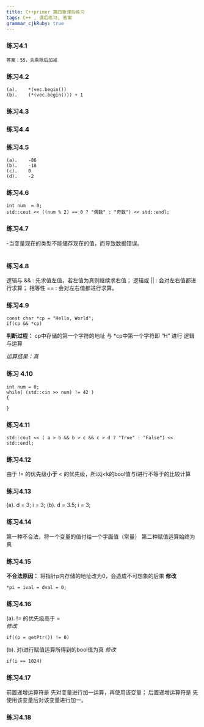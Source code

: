 ```yaml
---
title: C++primer 第四章课后练习
tags: C++ , 课后练习, 答案
grammar_cjkRuby: true
---
```


### 练习4.1
	答案：55，先乘除后加减
    
### 练习4.2
	(a).	*(vec.begin())
    (b).	(*(vec.begin())) + 1
    
### 练习4.3


### 练习4.4


### 练习4.5
	(a). 	-86
    (b).	-18
    (c).	0
    (d).	-2
    
 ### 练习4.6
``` javascript?linenums
int num  = 0;
std::cout << ((num % 2) == 0 ? "偶数" : "奇数") << std::endl;
```
### 练习4.7
-当变量现在的类型不能储存现在的值，而导致数据错误。

```javascript?linenums

```
### 练习4.8
逻辑与 &&  :	先求值左值，若左值为真则继续求右值；
逻辑或 ||     :   会对左右值都进行求算；
相等性 ==   :   会对左右值都进行求算。

### 练习4.9
```java?linenums
const char *cp = "Hello, World";
if(cp && *cp)
```
**判断过程：**
cp中存储的第一个字符的地址 与 *cp中第一个字符即 “H” 进行 逻辑与运算

*运算结果：真*


### 练习 4.10

```javascript?linenums
int num = 0;
while( (std::cin >> num) != 42 )
{

}
```
### 练习4.11
```javascript?linenums
std::cout << ( a > b && b > c && c > d ? "True" : "False") << std::endl;
```

### 练习4.12
由于 != 的优先级**小于** < 的优先级，所以j\<k的bool值与i进行不等于的比较计算

### 练习4.13

(a).	d = 3; i = 3;
(b).	d = 3.5; i = 3;

### 练习4.14

第一种不合法，将一个变量的值付给一个字面值（常量）
第二种赋值运算始终为真


### 练习4.15

**不合法原因：** 将指针p内存储的地址改为0，会造成不可想象的后果
**修改**
```javascript?linenums
*pi = ival = dval = 0;
```

### 练习4.16
(a).	!= 的优先级高于 =  			     
*修改* 
```javascript?linenums
if((p = getPtr()) != 0)
```
(b).	对i进行赋值运算所得到的bool值为真
*修改* 
```javascript?linenums
if(i == 1024)
```

### 练习4.17
前置递增运算符是 先对变量进行加一运算，再使用该变量；
后置递增运算符是 先使用该变量后对该变量进行加一。

### 练习4.18







